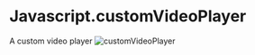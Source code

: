 # Javascript.customVideoPlayer
A custom video player
![customVideoPlayer](https://user-images.githubusercontent.com/95387589/235328659-302a75d2-5aad-4a10-a570-45b36ed5e63f.png)
